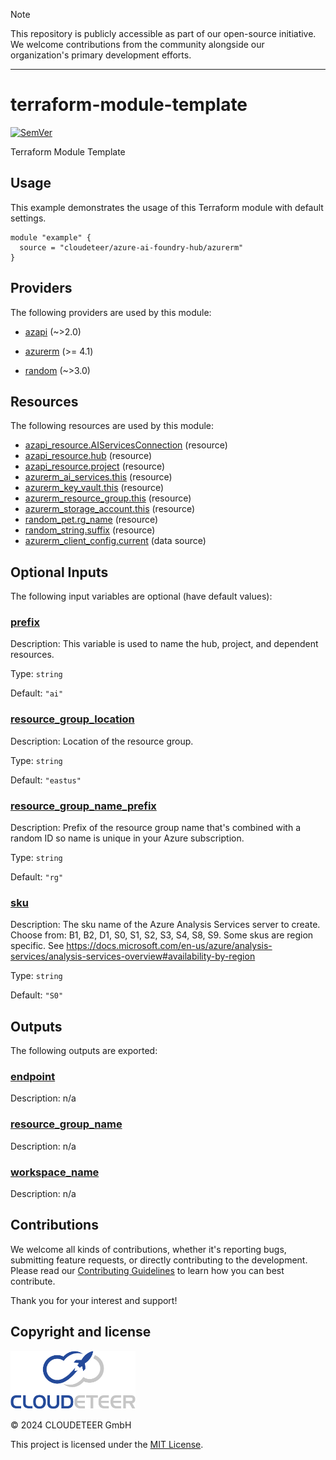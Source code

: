 <!-- markdownlint-disable first-line-h1 no-inline-html -->

> [!NOTE]
> This repository is publicly accessible as part of our open-source initiative. We welcome contributions from the community alongside our organization's primary development efforts.

---

# terraform-module-template

[![SemVer](https://img.shields.io/badge/SemVer-2.0.0-blue.svg)](https://github.com/cloudeteer/terraform-module-template/releases)

Terraform Module Template

<!-- BEGIN_TF_DOCS -->
## Usage

This example demonstrates the usage of this Terraform module with default settings.

```hcl
module "example" {
  source = "cloudeteer/azure-ai-foundry-hub/azurerm"
}
```

## Providers

The following providers are used by this module:

- <a name="provider_azapi"></a> [azapi](#provider\_azapi) (~>2.0)

- <a name="provider_azurerm"></a> [azurerm](#provider\_azurerm) (>= 4.1)

- <a name="provider_random"></a> [random](#provider\_random) (~>3.0)



## Resources

The following resources are used by this module:

- [azapi_resource.AIServicesConnection](https://registry.terraform.io/providers/azure/azapi/latest/docs/resources/resource) (resource)
- [azapi_resource.hub](https://registry.terraform.io/providers/azure/azapi/latest/docs/resources/resource) (resource)
- [azapi_resource.project](https://registry.terraform.io/providers/azure/azapi/latest/docs/resources/resource) (resource)
- [azurerm_ai_services.this](https://registry.terraform.io/providers/hashicorp/azurerm/latest/docs/resources/ai_services) (resource)
- [azurerm_key_vault.this](https://registry.terraform.io/providers/hashicorp/azurerm/latest/docs/resources/key_vault) (resource)
- [azurerm_resource_group.this](https://registry.terraform.io/providers/hashicorp/azurerm/latest/docs/resources/resource_group) (resource)
- [azurerm_storage_account.this](https://registry.terraform.io/providers/hashicorp/azurerm/latest/docs/resources/storage_account) (resource)
- [random_pet.rg_name](https://registry.terraform.io/providers/hashicorp/random/latest/docs/resources/pet) (resource)
- [random_string.suffix](https://registry.terraform.io/providers/hashicorp/random/latest/docs/resources/string) (resource)
- [azurerm_client_config.current](https://registry.terraform.io/providers/hashicorp/azurerm/latest/docs/data-sources/client_config) (data source)


## Optional Inputs

The following input variables are optional (have default values):

### <a name="input_prefix"></a> [prefix](#input\_prefix)

Description: This variable is used to name the hub, project, and dependent resources.

Type: `string`

Default: `"ai"`

### <a name="input_resource_group_location"></a> [resource\_group\_location](#input\_resource\_group\_location)

Description: Location of the resource group.

Type: `string`

Default: `"eastus"`

### <a name="input_resource_group_name_prefix"></a> [resource\_group\_name\_prefix](#input\_resource\_group\_name\_prefix)

Description: Prefix of the resource group name that's combined with a random ID so name is unique in your Azure subscription.

Type: `string`

Default: `"rg"`

### <a name="input_sku"></a> [sku](#input\_sku)

Description: The sku name of the Azure Analysis Services server to create. Choose from: B1, B2, D1, S0, S1, S2, S3, S4, S8, S9. Some skus are region specific. See https://docs.microsoft.com/en-us/azure/analysis-services/analysis-services-overview#availability-by-region

Type: `string`

Default: `"S0"`

## Outputs

The following outputs are exported:

### <a name="output_endpoint"></a> [endpoint](#output\_endpoint)

Description: n/a

### <a name="output_resource_group_name"></a> [resource\_group\_name](#output\_resource\_group\_name)

Description: n/a

### <a name="output_workspace_name"></a> [workspace\_name](#output\_workspace\_name)

Description: n/a
<!-- END_TF_DOCS -->

## Contributions

We welcome all kinds of contributions, whether it's reporting bugs, submitting feature requests, or directly contributing to the development. Please read our [Contributing Guidelines](CONTRIBUTING.md) to learn how you can best contribute.

Thank you for your interest and support!

## Copyright and license

<img width=200 alt="Logo" src="https://raw.githubusercontent.com/cloudeteer/cdt-public/main/img/cdt_logo_orig_4c.svg">

© 2024 CLOUDETEER GmbH

This project is licensed under the [MIT License](LICENSE).
